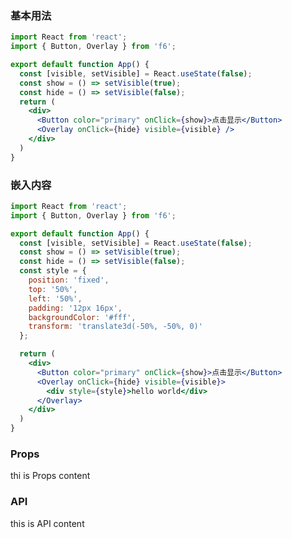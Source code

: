 <div class="block-panel"><h3>基本用法</h3>

```jsx
import React from 'react';
import { Button, Overlay } from 'f6';

export default function App() {
  const [visible, setVisible] = React.useState(false);
  const show = () => setVisible(true);
  const hide = () => setVisible(false);
  return (
    <div>
      <Button color="primary" onClick={show}>点击显示</Button>
      <Overlay onClick={hide} visible={visible} />
    </div>
  )
}
```
</div>

<div class="block-panel"><h3>嵌入内容</h3>

```jsx
import React from 'react';
import { Button, Overlay } from 'f6';

export default function App() {
  const [visible, setVisible] = React.useState(false);
  const show = () => setVisible(true);
  const hide = () => setVisible(false);
  const style = {
    position: 'fixed',
    top: '50%',
    left: '50%',
    padding: '12px 16px',
    backgroundColor: '#fff',
    transform: 'translate3d(-50%, -50%, 0)'
  };

  return (
    <div>
      <Button color="primary" onClick={show}>点击显示</Button>
      <Overlay onClick={hide} visible={visible}>
        <div style={style}>hello world</div>
      </Overlay>
    </div>
  )
}
```
</div>

<div class="block-panel">
<h3> Props</h3>

thi is Props content


</div>
<div class="block-panel">
<h3> API</h3>

this is API content
</div>